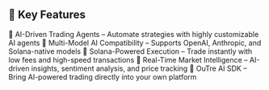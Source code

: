 ## 🌟 Key Features

🔹 AI-Driven Trading Agents – Automate strategies with highly customizable AI agents
🔹 Multi-Model AI Compatibility – Supports OpenAI, Anthropic, and Solana-native models
🔹 Solana-Powered Execution – Trade instantly with low fees and high-speed transactions
🔹 Real-Time Market Intelligence – AI-driven insights, sentiment analysis, and price tracking
🔹 OuTre AI SDK – Bring AI-powered trading directly into your own platform


<!--
**Outre-AI/Outre-AI** is a ✨ _special_ ✨ repository because its `README.md` (this file) appears on your GitHub profile.

Here are some ideas to get you started:

- 🔭 I’m currently working on ...
- 🌱 I’m currently learning ...
- 👯 I’m looking to collaborate on ...
- 🤔 I’m looking for help with ...
- 💬 Ask me about ...
- 📫 How to reach me: ...
- 😄 Pronouns: ...
- ⚡ Fun fact: ...
-->

